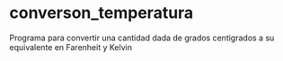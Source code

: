 # converson_temperatura
Programa para convertir una cantidad dada de grados centigrados a su equivalente en Farenheit y Kelvin
